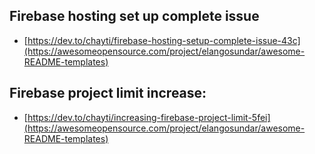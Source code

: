 ## Firebase hosting set up complete issue 

 - [https://dev.to/chayti/firebase-hosting-setup-complete-issue-43c](https://awesomeopensource.com/project/elangosundar/awesome-README-templates)


## Firebase project limit increase: 

 - [https://dev.to/chayti/increasing-firebase-project-limit-5fei](https://awesomeopensource.com/project/elangosundar/awesome-README-templates)

